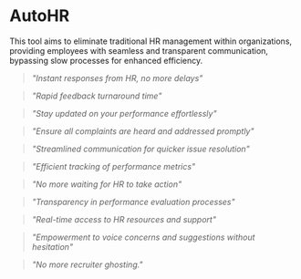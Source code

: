 # AutoHR

This tool aims to eliminate traditional HR management within organizations, providing employees with seamless and transparent communication, bypassing slow processes for enhanced efficiency.

> _"Instant responses from HR, no more delays"_

> _"Rapid feedback turnaround time"_

> _"Stay updated on your performance effortlessly"_

> _"Ensure all complaints are heard and addressed promptly"_

> _"Streamlined communication for quicker issue resolution"_

> _"Efficient tracking of performance metrics"_

> _"No more waiting for HR to take action"_

> _"Transparency in performance evaluation processes"_

> _"Real-time access to HR resources and support"_

> _"Empowerment to voice concerns and suggestions without hesitation"_

> _"No more recruiter ghosting."_

 <!-- <img src="https://i.imgflip.com/8ibt5h.jpg" title="made at imgflip.com"/>  -->
